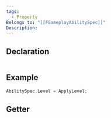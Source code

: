 ```yaml
---
tags:
  - Property
Belongs to: "[[FGameplayAbilitySpec]]"
Description:
---
```


## Declaration

```cpp
```

## Example

```cpp
AbilitySpec.Level = ApplyLevel;
```

## Getter

```cpp
```